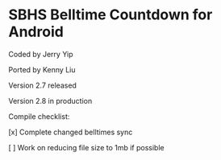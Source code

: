SBHS Belltime Countdown for Android
==============
Coded by Jerry Yip

Ported by Kenny Liu

Version 2.7 released

Version 2.8 in production

Compile checklist:

[x] Complete changed belltimes sync

[ ] Work on reducing file size to 1mb if possible
